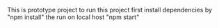 This is prototype project
to run this project first install dependencies by "npm install"
the run on local host "npm start"


